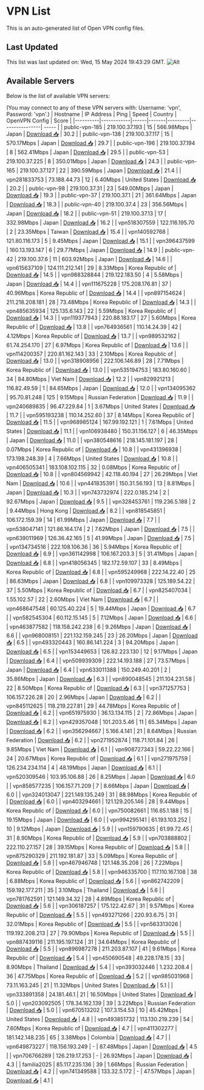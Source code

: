 # VPN List

This is an auto-generated list of Open VPN config files.

## Last Updated

This list was last updated on: Wed, 15 May 2024 19:43:29 GMT.
![Alt](https://repobeats.axiom.co/api/embed/186b98318ef1479477931607c1ad7d823f12451f.svg "Repobeats analytics image")

## Available Servers

Below is the list of available VPN servers:

(You may connect to any of these VPN servers with: Username: 'vpn', Password: 'vpn'.)
| Hostname | IP Address | Ping | Speed | Country | OpenVPN Config | Score |
|----------|------------|------|-------|---------|----------------| ----- |
| public-vpn-185 | 219.100.37.193 | 15 | 566.98Mbps | Japan | [Download 📥](./configs/server_0_JP.ovpn) | 30.2 |
| public-vpn-138 | 219.100.37.117 | 15 | 570.17Mbps | Japan | [Download 📥](./configs/server_1_JP.ovpn) | 29.7 |
| public-vpn-196 | 219.100.37.194 | 8 | 562.41Mbps | Japan | [Download 📥](./configs/server_2_JP.ovpn) | 29.5 |
| public-vpn-53 | 219.100.37.225 | 8 | 350.01Mbps | Japan | [Download 📥](./configs/server_3_JP.ovpn) | 24.3 |
| public-vpn-165 | 219.100.37.127 | 22 | 390.59Mbps | Japan | [Download 📥](./configs/server_4_JP.ovpn) | 21.4 |
| vpn281833753 | 73.188.44.73 | 12 | 6.40Mbps | United States | [Download 📥](./configs/server_5_US.ovpn) | 20.2 |
| public-vpn-98 | 219.100.37.31 | 23 | 549.00Mbps | Japan | [Download 📥](./configs/server_6_JP.ovpn) | 19.3 |
| public-vpn-37 | 219.100.37.1 | 21 | 361.64Mbps | Japan | [Download 📥](./configs/server_7_JP.ovpn) | 18.3 |
| public-vpn-40 | 219.100.37.4 | 23 | 356.56Mbps | Japan | [Download 📥](./configs/server_8_JP.ovpn) | 18.2 |
| public-vpn-51 | 219.100.37.13 | 17 | 332.98Mbps | Japan | [Download 📥](./configs/server_9_JP.ovpn) | 16.2 |
| vpn518307559 | 122.116.195.70 | 2 | 23.35Mbps | Taiwan | [Download 📥](./configs/server_10_TW.ovpn) | 15.4 |
| vpn140592768 | 121.80.116.173 | 5 | 9.45Mbps | Japan | [Download 📥](./configs/server_11_JP.ovpn) | 15.1 |
| vpn396437599 | 160.13.193.147 | 6 | 29.77Mbps | Japan | [Download 📥](./configs/server_12_JP.ovpn) | 14.9 |
| public-vpn-42 | 219.100.37.6 | 11 | 603.92Mbps | Japan | [Download 📥](./configs/server_13_JP.ovpn) | 14.6 |
| vpn615637109 | 124.111.212.141 | 29 | 8.33Mbps | Korea Republic of | [Download 📥](./configs/server_14_KR.ovpn) | 14.5 |
| vpn988328844 | 219.122.183.50 | 4 | 5.58Mbps | Japan | [Download 📥](./configs/server_15_JP.ovpn) | 14.4 |
| vpn111675228 | 175.208.176.81 | 37 | 40.96Mbps | Korea Republic of | [Download 📥](./configs/server_16_KR.ovpn) | 14.4 |
| vpn897154624 | 211.218.208.181 | 28 | 73.48Mbps | Korea Republic of | [Download 📥](./configs/server_17_KR.ovpn) | 14.3 |
| vpn485635934 | 125.135.6.143 | 22 | 5.59Mbps | Korea Republic of | [Download 📥](./configs/server_18_KR.ovpn) | 14.3 |
| vpn119377943 | 220.88.183.17 | 27 | 5.60Mbps | Korea Republic of | [Download 📥](./configs/server_19_KR.ovpn) | 13.8 |
| vpn764936561 | 110.14.24.39 | 42 | 4.12Mbps | Korea Republic of | [Download 📥](./configs/server_20_KR.ovpn) | 13.7 |
| vpn989532162 | 61.74.254.170 | 27 | 6.97Mbps | Korea Republic of | [Download 📥](./configs/server_21_KR.ovpn) | 13.6 |
| vpn114200357 | 220.81.162.143 | 33 | 2.10Mbps | Korea Republic of | [Download 📥](./configs/server_22_KR.ovpn) | 13.0 |
| vpn318908956 | 222.106.146.89 | 28 | 7.71Mbps | Korea Republic of | [Download 📥](./configs/server_23_KR.ovpn) | 13.0 |
| vpn535194753 | 183.80.160.60 | 34 | 84.80Mbps | Viet Nam | [Download 📥](./configs/server_24_VN.ovpn) | 12.2 |
| vpn829921213 | 116.82.49.59 | 1 | 84.65Mbps | Japan | [Download 📥](./configs/server_25_JP.ovpn) | 12.0 |
| vpn134095362 | 95.70.81.248 | 125 | 9.15Mbps | Russian Federation | [Download 📥](./configs/server_26_RU.ovpn) | 11.9 |
| vpn240689835 | 96.47.229.84 | 1 | 3.67Mbps | United States | [Download 📥](./configs/server_27_US.ovpn) | 11.7 |
| vpn595193238 | 110.14.252.60 | 37 | 8.14Mbps | Korea Republic of | [Download 📥](./configs/server_28_KR.ovpn) | 11.5 |
| vpn968985124 | 167.99.192.121 | 1 | 7.61Mbps | United States | [Download 📥](./configs/server_29_US.ovpn) | 11.1 |
| vpn106938480 | 150.31.156.127 | 6 | 46.35Mbps | Japan | [Download 📥](./configs/server_30_JP.ovpn) | 11.0 |
| vpn380548616 | 218.145.181.197 | 28 | 0.07Mbps | Korea Republic of | [Download 📥](./configs/server_31_KR.ovpn) | 10.8 |
| vpn431396938 | 173.198.248.39 | 4 | 7.66Mbps | United States | [Download 📥](./configs/server_32_US.ovpn) | 10.8 |
| vpn406505341 | 183.108.102.115 | 32 | 0.08Mbps | Korea Republic of | [Download 📥](./configs/server_33_KR.ovpn) | 10.8 |
| vpn804569942 | 42.118.40.194 | 27 | 26.29Mbps | Viet Nam | [Download 📥](./configs/server_34_VN.ovpn) | 10.6 |
| vpn441835391 | 150.31.56.193 | 13 | 8.81Mbps | Japan | [Download 📥](./configs/server_35_JP.ovpn) | 10.3 |
| vpn743732974 | 222.0.185.214 | 2 | 92.67Mbps | Japan | [Download 📥](./configs/server_36_JP.ovpn) | 9.5 |
| vpn328453761 | 119.236.5.188 | 2 | 9.44Mbps | Hong Kong | [Download 📥](./configs/server_37_HK.ovpn) | 8.2 |
| vpn818545851 | 106.172.159.39 | 14 | 61.99Mbps | Japan | [Download 📥](./configs/server_38_JP.ovpn) | 7.7 |
| vpn538047141 | 121.86.164.174 | 2 | 7.62Mbps | Japan | [Download 📥](./configs/server_39_JP.ovpn) | 7.5 |
| vpn639011969 | 126.36.42.165 | 5 | 41.99Mbps | Japan | [Download 📥](./configs/server_40_JP.ovpn) | 7.5 |
| vpn134734516 | 222.108.106.36 | 36 | 5.94Mbps | Korea Republic of | [Download 📥](./configs/server_41_KR.ovpn) | 6.9 |
| vpn361142998 | 106.167.203.3 | 5 | 31.41Mbps | Japan | [Download 📥](./configs/server_42_JP.ovpn) | 6.8 |
| vpn418056345 | 182.172.59.107 | 33 | 8.49Mbps | Korea Republic of | [Download 📥](./configs/server_43_KR.ovpn) | 6.8 |
| vpn595249968 | 222.14.22.40 | 25 | 86.63Mbps | Japan | [Download 📥](./configs/server_44_JP.ovpn) | 6.8 |
| vpn109973328 | 125.189.54.22 | 37 | 5.50Mbps | Korea Republic of | [Download 📥](./configs/server_45_KR.ovpn) | 6.7 |
| vpn825407034 | 1.55.102.57 | 22 | 2.60Mbps | Viet Nam | [Download 📥](./configs/server_46_VN.ovpn) | 6.7 |
| vpn468647548 | 60.125.40.224 | 5 | 19.44Mbps | Japan | [Download 📥](./configs/server_47_JP.ovpn) | 6.7 |
| vpn582545304 | 60.112.15.145 | 5 | 7.12Mbps | Japan | [Download 📥](./configs/server_48_JP.ovpn) | 6.6 |
| vpn463877582 | 118.158.242.238 | 6 | 9.26Mbps | Japan | [Download 📥](./configs/server_49_JP.ovpn) | 6.6 |
| vpn968008151 | 221.132.159.245 | 23 | 26.20Mbps | Japan | [Download 📥](./configs/server_50_JP.ovpn) | 6.5 |
| vpn493320443 | 160.86.141.224 | 3 | 94.20Mbps | Japan | [Download 📥](./configs/server_51_JP.ovpn) | 6.5 |
| vpn153449653 | 126.82.223.130 | 12 | 9.17Mbps | Japan | [Download 📥](./configs/server_52_JP.ovpn) | 6.4 |
| vpn509939309 | 222.14.193.188 | 27 | 73.57Mbps | Japan | [Download 📥](./configs/server_53_JP.ovpn) | 6.4 |
| vpn633011388 | 150.249.40.201 | 2 | 35.86Mbps | Japan | [Download 📥](./configs/server_54_JP.ovpn) | 6.3 |
| vpn890048545 | 211.104.231.58 | 22 | 8.50Mbps | Korea Republic of | [Download 📥](./configs/server_55_KR.ovpn) | 6.3 |
| vpn371257753 | 106.157.226.28 | 20 | 2.96Mbps | Japan | [Download 📥](./configs/server_56_JP.ovpn) | 6.2 |
| vpn845112625 | 118.219.227.81 | 29 | 44.78Mbps | Korea Republic of | [Download 📥](./configs/server_57_KR.ovpn) | 6.2 |
| vpn651975930 | 36.13.134.115 | 2 | 72.86Mbps | Japan | [Download 📥](./configs/server_58_JP.ovpn) | 6.2 |
| vpn429357048 | 101.203.5.46 | 11 | 65.34Mbps | Japan | [Download 📥](./configs/server_59_JP.ovpn) | 6.2 |
| vpn356294667 | 5.166.4.141 | 21 | 8.64Mbps | Russian Federation | [Download 📥](./configs/server_60_RU.ovpn) | 6.2 |
| vpn271952874 | 118.71.101.84 | 26 | 9.85Mbps | Viet Nam | [Download 📥](./configs/server_61_VN.ovpn) | 6.1 |
| vpn908727343 | 59.22.22.166 | 24 | 20.67Mbps | Korea Republic of | [Download 📥](./configs/server_62_KR.ovpn) | 6.1 |
| vpn271975759 | 126.234.234.114 | 4 | 48.19Mbps | Japan | [Download 📥](./configs/server_63_JP.ovpn) | 6.1 |
| vpn520309546 | 103.95.106.88 | 26 | 8.25Mbps | Japan | [Download 📥](./configs/server_64_JP.ovpn) | 6.0 |
| vpn858577235 | 106.157.71.209 | 7 | 8.66Mbps | Japan | [Download 📥](./configs/server_65_JP.ovpn) | 6.0 |
| vpn324013047 | 221.149.135.249 | 31 | 88.98Mbps | Korea Republic of | [Download 📥](./configs/server_66_KR.ovpn) | 6.0 |
| vpn403294661 | 121.129.205.146 | 28 | 9.44Mbps | Korea Republic of | [Download 📥](./configs/server_67_KR.ovpn) | 6.0 |
| vpn750082661 | 116.65.1.188 | 15 | 19.15Mbps | Japan | [Download 📥](./configs/server_68_JP.ovpn) | 6.0 |
| vpn994295141 | 61.193.103.252 | 10 | 9.12Mbps | Japan | [Download 📥](./configs/server_69_JP.ovpn) | 5.9 |
| vpn159790635 | 61.99.72.45 | 31 | 8.90Mbps | Korea Republic of | [Download 📥](./configs/server_70_KR.ovpn) | 5.9 |
| vpn703888802 | 222.110.27.157 | 28 | 39.15Mbps | Korea Republic of | [Download 📥](./configs/server_71_KR.ovpn) | 5.8 |
| vpn875290329 | 211.192.181.87 | 33 | 5.09Mbps | Korea Republic of | [Download 📥](./configs/server_72_KR.ovpn) | 5.8 |
| vpn467946748 | 121.148.35.208 | 26 | 7.22Mbps | Korea Republic of | [Download 📥](./configs/server_73_KR.ovpn) | 5.8 |
| vpn946335700 | 117.110.167.108 | 38 | 6.88Mbps | Korea Republic of | [Download 📥](./configs/server_74_KR.ovpn) | 5.6 |
| vpn862742209 | 159.192.177.211 | 35 | 3.10Mbps | Thailand | [Download 📥](./configs/server_75_TH.ovpn) | 5.6 |
| vpn781762591 | 121.149.34.32 | 28 | 4.89Mbps | Korea Republic of | [Download 📥](./configs/server_76_KR.ovpn) | 5.6 |
| vpn306187257 | 175.122.42.67 | 31 | 9.57Mbps | Korea Republic of | [Download 📥](./configs/server_77_KR.ovpn) | 5.5 |
| vpn493271266 | 220.93.6.75 | 31 | 32.01Mbps | Korea Republic of | [Download 📥](./configs/server_78_KR.ovpn) | 5.5 |
| vpn563313026 | 119.192.208.213 | 27 | 79.90Mbps | Korea Republic of | [Download 📥](./configs/server_79_KR.ovpn) | 5.5 |
| vpn887439116 | 211.195.197.124 | 31 | 34.64Mbps | Korea Republic of | [Download 📥](./configs/server_80_KR.ovpn) | 5.5 |
| vpn896987278 | 211.203.87.107 | 41 | 9.61Mbps | Korea Republic of | [Download 📥](./configs/server_81_KR.ovpn) | 5.4 |
| vpn450690548 | 49.228.178.15 | 33 | 8.90Mbps | Thailand | [Download 📥](./configs/server_82_TH.ovpn) | 5.4 |
| vpn393032446 | 1.232.208.4 | 36 | 47.75Mbps | Korea Republic of | [Download 📥](./configs/server_83_KR.ovpn) | 5.2 |
| vpn985031968 | 73.11.163.245 | 21 | 11.32Mbps | United States | [Download 📥](./configs/server_84_US.ovpn) | 5.1 |
| vpn333891358 | 24.181.46.1 | 21 | 16.50Mbps | United States | [Download 📥](./configs/server_85_US.ovpn) | 5.0 |
| vpn203092505 | 178.34.162.139 | 39 | 3.22Mbps | Russian Federation | [Download 📥](./configs/server_86_RU.ovpn) | 5.0 |
| vpn670513202 | 107.3.154.53 | 10 | 45.42Mbps | United States | [Download 📥](./configs/server_87_US.ovpn) | 4.8 |
| vpn493851732 | 113.130.219.239 | 54 | 7.60Mbps | Korea Republic of | [Download 📥](./configs/server_88_KR.ovpn) | 4.7 |
| vpn411302277 | 181.142.148.235 | 65 | 3.38Mbps | Colombia | [Download 📥](./configs/server_89_CO.ovpn) | 4.7 |
| vpn649873227 | 118.156.193.249 | - | 87.48Mbps | Japan | [Download 📥](./configs/server_90_JP.ovpn) | 4.5 |
| vpn706766289 | 126.219.17.253 | - | 26.92Mbps | Japan | [Download 📥](./configs/server_91_JP.ovpn) | 4.3 |
| familia2025 | 85.117.235.136 | 39 | 1.66Mbps | Russian Federation | [Download 📥](./configs/server_92_RU.ovpn) | 4.2 |
| vpn741349588 | 133.32.5.172 | - | 47.57Mbps | Japan | [Download 📥](./configs/server_93_JP.ovpn) | 4.1 |
